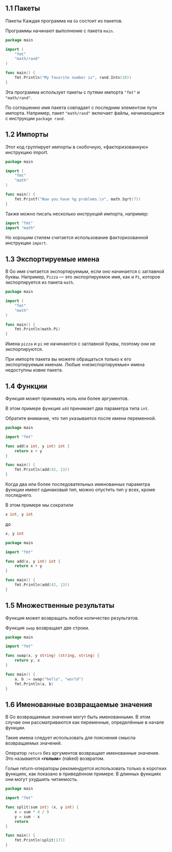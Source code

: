 ## 1.1 Пакеты

Пакеты Каждая программа на `Go` состоит из пакетов.

Программы начинают выполнение с пакета `main`.

```go
package main

import (
	"fmt"
	"math/rand"
)

func main() {
	fmt.Println("My favorite number is", rand.Intn(10))
}
```

Эта программа использует пакеты с путями импорта `"fmt"` и `"math/rand"`.

По соглашению имя пакета совпадает с последним элементом пути импорта. Например, пакет `"math/rand"` включает файлы, начинающиеся с инструкции `package rand`.

## 1.2 Импорты 

Этот код группирует импорты в скобочную, «факторизованную» инструкцию import.

```go
package main

import (
	"fmt"
	"math"
)

func main() {
	fmt.Printf("Now you have %g problems.\n", math.Sqrt(7))
}
```

Также можно писать несколько инструкций импорта, например:

```go
import "fmt"
import "math"
```

Но хорошим стилем считается использование факторизованной инструкции `import`.

## 1.3 Экспортируемые имена 

В Go имя считается экспортируемым, если оно начинается с заглавной буквы. Например, `Pizza` — это экспортируемое имя, как и `Pi`, которое экспортируется из пакета `math`.

```go
package main

import (
	"fmt"
	"math"
)

func main() {
	fmt.Println(math.Pi)
}
```

Имена `pizza` и `pi` не начинаются с заглавной буквы, поэтому они не экспортируются.

При импорте пакета вы можете обращаться только к его экспортируемым именам. Любые «неэкспортируемые» имена недоступны извне пакета.

## 1.4 Функции 

Функция может принимать ноль или более аргументов.

В этом примере функция `add` принимает два параметра типа `int`.

Обратите внимание, что тип указывается после имени переменной.

```go
package main

import "fmt"

func add(x int, y int) int {
	return x + y
}

func main() {
	fmt.Println(add(42, 13))
}
```

Когда два или более последовательных именованных параметра функции имеют одинаковый тип, можно опустить тип у всех, кроме последнего.

В этом примере мы сократили

```go
x int, y int
```

до

```go
x, y int
```

```go
package main

import "fmt"

func add(x, y int) int {
	return x + y
}

func main() {
	fmt.Println(add(42, 13))
}
```

## 1.5 Множественные результаты 

Функция может возвращать любое количество результатов.

Функция `swap` возвращает две строки.

```go
package main

import "fmt"

func swap(x, y string) (string, string) {
	return y, x
}

func main() {
	a, b := swap("hello", "world")
	fmt.Println(a, b)
}
```

## 1.6 Именованные возвращаемые значения 

В Go возвращаемые значения могут быть именованными. В этом случае они рассматриваются как переменные, определённые в начале функции.

Такие имена следует использовать для пояснения смысла возвращаемых значений.

Оператор `return` без аргументов возвращает именованные значения. Это называется «**голым**» (naked) возвратом.

Голые return-операторы рекомендуется использовать только в коротких функциях, как показано в приведённом примере. В длинных функциях они могут ухудшить читаемость.

```go
package main

import "fmt"

func split(sum int) (x, y int) {
	x = sum * 4 / 9
	y = sum - x
	return
}

func main() {
	fmt.Println(split(17))
}
```

